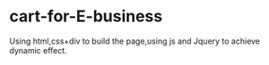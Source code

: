 # cart-for-E-business
Using html,css+div to build the page,using js and Jquery to achieve dynamic effect.
